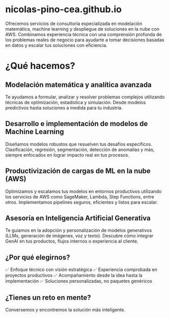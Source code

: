 # nicolas-pino-cea.github.io
Ofrecemos servicios de consultoría especializada en modelación matemática, machine learning y despliegue de soluciones en la nube con AWS. Combinamos experiencia técnica con una comprensión profunda de los problemas reales de negocio para ayudarte a tomar decisiones basadas en datos y escalar tus soluciones con eficiencia.

# ¿Qué hacemos?
## Modelación matemática y analítica avanzada
Te ayudamos a formular, analizar y resolver problemas complejos utilizando técnicas de optimización, estadística y simulación. Desde modelos predictivos hasta soluciones a medida para tu industria.

## Desarrollo e implementación de modelos de Machine Learning
Diseñamos modelos robustos que resuelven tus desafíos específicos. Clasificación, regresión, segmentación, detección de anomalías y más, siempre enfocados en lograr impacto real en tus procesos.

## Productivización de cargas de ML en la nube (AWS)
Optimizamos y escalamos tus modelos en entornos productivos utilizando los servicios de AWS como SageMaker, Lambda, Step Functions, entre otros. Implementamos pipelines seguros, eficientes y listos para escalar.

## Asesoría en Inteligencia Artificial Generativa
Te guiamos en la adopción y personalización de modelos generativos (LLMs, generación de imágenes, voz y texto). Descubre cómo integrar GenAI en tus productos, flujos internos o experiencia al cliente.

## ¿Por qué elegirnos? 

✅ Enfoque técnico con visión estratégica
✅ Experiencia comprobada en proyectos productivos
✅ Acompañamiento desde la idea hasta la implementación
✅ Soluciones personalizadas, no paquetes genéricos

## ¿Tienes un reto en mente?
Conversemos y encontremos la solución más inteligente.
